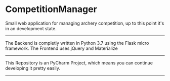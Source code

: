 # CompetitionManager
Small web application for managing archery competition, up to this point it's in an development state.

------------------------
The Backend is completly written in Python 3.7 using the Flask micro framework.
The Frontend uses jQuery and Materialize

-------------------------------------

This Repository is an PyCharm Project, which means you can continue developing it pretty easily. 

-------------------------------------

